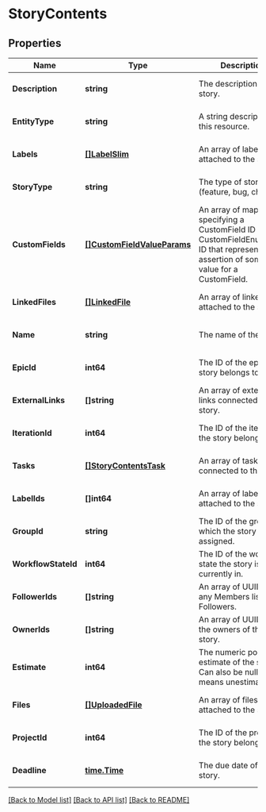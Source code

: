 # StoryContents

## Properties
Name | Type | Description | Notes
------------ | ------------- | ------------- | -------------
**Description** | **string** | The description of the story. | [optional] [default to null]
**EntityType** | **string** | A string description of this resource. | [optional] [default to null]
**Labels** | [**[]LabelSlim**](LabelSlim.md) | An array of labels attached to the story. | [optional] [default to null]
**StoryType** | **string** | The type of story (feature, bug, chore). | [optional] [default to null]
**CustomFields** | [**[]CustomFieldValueParams**](CustomFieldValueParams.md) | An array of maps specifying a CustomField ID and CustomFieldEnumValue ID that represents an assertion of some value for a CustomField. | [optional] [default to null]
**LinkedFiles** | [**[]LinkedFile**](LinkedFile.md) | An array of linked files attached to the story. | [optional] [default to null]
**Name** | **string** | The name of the story. | [optional] [default to null]
**EpicId** | **int64** | The ID of the epic the story belongs to. | [optional] [default to null]
**ExternalLinks** | **[]string** | An array of external links connected to the story. | [optional] [default to null]
**IterationId** | **int64** | The ID of the iteration the story belongs to. | [optional] [default to null]
**Tasks** | [**[]StoryContentsTask**](StoryContentsTask.md) | An array of tasks connected to the story. | [optional] [default to null]
**LabelIds** | **[]int64** | An array of label ids attached to the story. | [optional] [default to null]
**GroupId** | **string** | The ID of the group to which the story is assigned. | [optional] [default to null]
**WorkflowStateId** | **int64** | The ID of the workflow state the story is currently in. | [optional] [default to null]
**FollowerIds** | **[]string** | An array of UUIDs for any Members listed as Followers. | [optional] [default to null]
**OwnerIds** | **[]string** | An array of UUIDs of the owners of this story. | [optional] [default to null]
**Estimate** | **int64** | The numeric point estimate of the story. Can also be null, which means unestimated. | [optional] [default to null]
**Files** | [**[]UploadedFile**](UploadedFile.md) | An array of files attached to the story. | [optional] [default to null]
**ProjectId** | **int64** | The ID of the project the story belongs to. | [optional] [default to null]
**Deadline** | [**time.Time**](time.Time.md) | The due date of the story. | [optional] [default to null]

[[Back to Model list]](../README.md#documentation-for-models) [[Back to API list]](../README.md#documentation-for-api-endpoints) [[Back to README]](../README.md)

